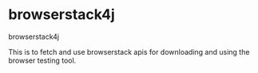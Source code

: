 # browserstack4j
browserstack4j

This is to fetch and use browserstack apis for downloading and using the browser testing tool. 
